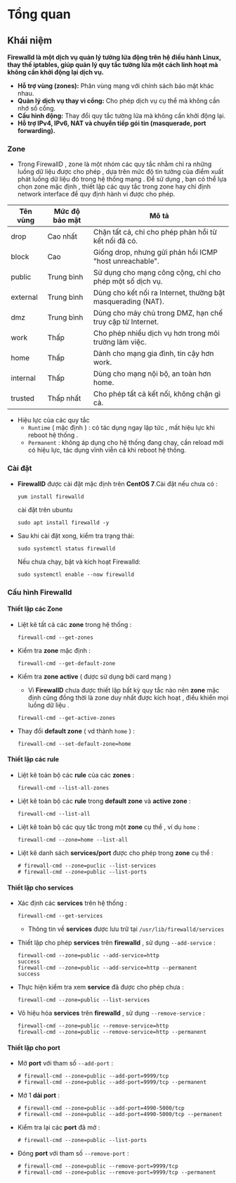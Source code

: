 # Tổng quan
## Khái niệm
**Firewalld là một dịch vụ quản lý tường lửa động trên hệ điều hành Linux, thay thế iptables, giúp quản lý quy tắc tường lửa một cách linh hoạt mà không cần khởi động lại dịch vụ.**
- **Hỗ trợ vùng (zones):** Phân vùng mạng với chính sách bảo mật khác nhau.
- **Quản lý dịch vụ thay vì cổng:** Cho phép dịch vụ cụ thể mà không cần nhớ số cổng.
- **Cấu hình động:** Thay đổi quy tắc tường lửa mà không cần khởi động lại.
- **Hỗ trợ IPv4, IPv6, NAT và chuyển tiếp gói tin (masquerade, port forwarding).**
### Zone
- Trong FirewallD , zone là một nhóm các quy tắc nhằm chỉ ra những luồng dữ liệu được cho phép , dựa trên mức độ tin tưởng của điểm xuất phát luồng dữ liệu đó trong hệ thống mạng . Để sử dụng , bạn có thể lựa chọn zone mặc định , thiết lập các quy tắc trong zone hay chỉ định network interface để quy định hành vi được cho phép.
  
|Tên vùng |	Mức độ bảo mật|	Mô tả|
|---------|---------------|-------------------------------------------------------------|
|drop	    |Cao nhất      	|Chặn tất cả, chỉ cho phép phản hồi từ kết nối đã có.         |
|block    |	Cao	          |Giống drop, nhưng gửi phản hồi ICMP "host unreachable".      |
|public	  |Trung bình	    |Sử dụng cho mạng công cộng, chỉ cho phép một số dịch vụ.     |
|external |Trung bình     |	Dùng cho kết nối ra Internet, thường bật masquerading (NAT).|
|dmz      |	Trung bình    |	Dùng cho máy chủ trong DMZ, hạn chế truy cập từ Internet. |
|work     |	Thấp	        |Cho phép nhiều dịch vụ hơn trong môi trường làm việc.|
|home     |	Thấp	        |Dành cho mạng gia đình, tin cậy hơn work.|
|internal |	Thấp          |	Dùng cho mạng nội bộ, an toàn hơn home.|
|trusted  |	Thấp nhất    	|Cho phép tất cả kết nối, không chặn gì cả.|
- Hiệu lực của các quy tắc
  - `Runtime` ( mặc định ) : có tác dụng ngay lập tức , mất hiệu lực khi reboot hệ thống .
  - `Permanent` : không áp dụng cho hệ thống đang chạy, cần reload mới có hiệu lực, tác dụng vĩnh viễn cả khi reboot hệ thống.
### Cài đặt 
- **FirewallD** được cài đặt mặc định trên **CentOS 7**.Cài đặt nếu chưa có :
    ```
    yum install firewalld
    ```
    cài đặt trên ubuntu
    ```
    sudo apt install firewalld -y
    ```
- Sau khi cài đặt xong, kiểm tra trạng thái:
  ```
  sudo systemctl status firewalld
  ```
  Nếu chưa chạy, bật và kích hoạt Firewalld:
  ```
  sudo systemctl enable --now firewalld
  ```
### Cấu hình Firewalld
#### Thiết lập các Zone
- Liệt kê tất cả các **zone** trong hệ thống :
    ```
    firewall-cmd --get-zones
    ```
- Kiểm tra **zone** mặc định :
    ```
    firewall-cmd --get-default-zone
    ```

- Kiểm tra **zone active** ( được sử dụng bởi card mạng )
    - Vì **FirewallD** chưa được thiết lập bất kỳ quy tắc nào nên **zone** mặc định cũng đồng thời là zone duy nhất được kích hoạt , điều khiển mọi luồng dữ liệu .
    ```
    firewall-cmd --get-active-zones
    ```

- Thay đổi **default zone** (  vd thành `home` ) :
    ```
    firewall-cmd --set-default-zone=home
    ```

#### Thiết lập các rule
- Liệt kê toàn bộ các **rule** của các **zones** :
    ```
    firewall-cmd --list-all-zones
    ```
- Liệt kê toàn bộ các **rule** trong **default zone** và **active zone** :
    ```
    firewall-cmd --list-all
    ```

- Liệt kê toàn bộ các quy tắc trong một **zone** cụ thể , ví dụ `home` :
    ```
    firewall-cmd --zone=home --list-all
    ```
- Liệt kê danh sách **services/port** được cho phép trong **zone** cụ thể :
    ```
    # firewall-cmd --zone=puclic --list-services
    # firewall-cmd --zone=public --list-ports
    ```

#### Thiết lập cho services
- Xác định các **services** trên hệ thống :
    ```
    firewall-cmd --get-services
    ```
    
    - Thông tin về **services** được lưu trữ tại `/usr/lib/firewalld/services`
- Thiết lập cho phép **services** trên **firewalld** , sử dụng `--add-service` :
    ```
    firewall-cmd --zone=public --add-service=http
    success
    firewall-cmd --zone=public --add-service=http --permanent
    success
    ```
- Thực hiện kiểm tra xem **service** đã được cho phép chưa :
    ```
    firewall-cmd --zone=public --list-services
    ```
- Vô hiệu hóa **services** trên **firewalld** , sử dụng `--remove-service` :
    ```
    firewall-cmd --zone=public --remove-service=http
    firewall-cmd --zone=public --remove-service=http --permanent
    ```
#### Thiết lập cho port
- Mở **port** với tham số `--add-port` :
    ```
    # firewall-cmd --zone=public --add-port=9999/tcp
    # firewall-cmd --zone=public --add-port=9999/tcp --permanent
    ```
- Mở 1 **dải port** :
    ```
    # firewall-cmd --zone=public --add-port=4990-5000/tcp
    # firewall-cmd --zone=public --add-port=4990-5000/tcp --permanent
    ```
- Kiểm tra lại các **port** đã mở :
    ```
    # firewall-cmd --zone=public --list-ports
    ```
- Đóng **port** với tham số `--remove-port` :
    ```
    # firewall-cmd --zone=public --remove-port=9999/tcp
    # firewall-cmd --zone=public --remove-port=9999/tcp --permanent
    ```
